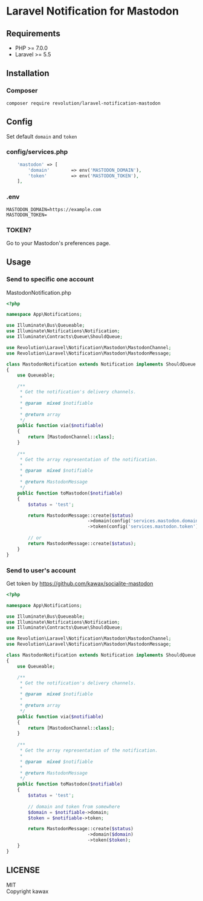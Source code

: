 # Laravel Notification for Mastodon

## Requirements
- PHP >= 7.0.0
- Laravel >= 5.5

## Installation

### Composer
```
composer require revolution/laravel-notification-mastodon
```

## Config

Set default `domain` and `token`

### config/services.php
```php
    'mastodon' => [
        'domain'        => env('MASTODON_DOMAIN'),
        'token'         => env('MASTODON_TOKEN'),
    ],
```

### .env
```
MASTODON_DOMAIN=https://example.com
MASTODON_TOKEN=
```

### TOKEN?
Go to your Mastodon's preferences page.


## Usage

### Send to specific one account

MastodonNotification.php

```php
<?php

namespace App\Notifications;

use Illuminate\Bus\Queueable;
use Illuminate\Notifications\Notification;
use Illuminate\Contracts\Queue\ShouldQueue;

use Revolution\Laravel\Notification\Mastodon\MastodonChannel;
use Revolution\Laravel\Notification\Mastodon\MastodonMessage;

class MastodonNotification extends Notification implements ShouldQueue
{
    use Queueable;

    /**
     * Get the notification's delivery channels.
     *
     * @param  mixed $notifiable
     *
     * @return array
     */
    public function via($notifiable)
    {
        return [MastodonChannel::class];
    }
    
    /**
     * Get the array representation of the notification.
     *
     * @param  mixed $notifiable
     *
     * @return MastodonMessage
     */
    public function toMastodon($notifiable)
    {
        $status = 'test';

        return MastodonMessage::create($status)
                              ->domain(config('services.mastodon.domain'))
                              ->token(config('services.mastodon.token'));
        
        // or 
        return MastodonMessage::create($status);
    }
}
```

### Send to user's account
Get token by https://github.com/kawax/socialite-mastodon


```php
<?php

namespace App\Notifications;

use Illuminate\Bus\Queueable;
use Illuminate\Notifications\Notification;
use Illuminate\Contracts\Queue\ShouldQueue;

use Revolution\Laravel\Notification\Mastodon\MastodonChannel;
use Revolution\Laravel\Notification\Mastodon\MastodonMessage;

class MastodonNotification extends Notification implements ShouldQueue
{
    use Queueable;

    /**
     * Get the notification's delivery channels.
     *
     * @param  mixed $notifiable
     *
     * @return array
     */
    public function via($notifiable)
    {
        return [MastodonChannel::class];
    }
    
    /**
     * Get the array representation of the notification.
     *
     * @param  mixed $notifiable
     *
     * @return MastodonMessage
     */
    public function toMastodon($notifiable)
    {
        $status = 'test';
        
        // domain and token from somewhere
        $domain = $notifiable->domain;
        $token = $notifiable->token;

        return MastodonMessage::create($status)
                              ->domain($domain)
                              ->token($token);
    }
}
```



## LICENSE
MIT  
Copyright kawax
